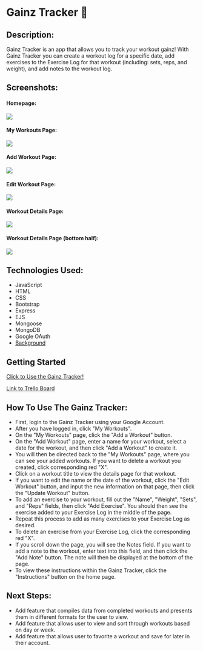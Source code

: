 # Gainz Tracker 💪

## Description:

Gainz Tracker is an app that allows you to track your workout gainz! With Gainz Tracker you can create a workout log for a specific date, add exercises to the Exercise Log for that workout (including: sets, reps, and weight), and add notes to the workout log.

## Screenshots:
#### Homepage:
<img src="https://i.imgur.com/CPzspVQ.png">

#### My Workouts Page:
<img src="https://i.imgur.com/h1P9Io1.png">

#### Add Workout Page:
<img src="https://i.imgur.com/kDOBP3r.png">

#### Edit Workout Page:
<img src="https://i.imgur.com/ijakFCE.png">

#### Workout Details Page:
<img src="https://i.imgur.com/atZSsja.png">

#### Workout Details Page (bottom half):
<img src="https://i.imgur.com/2H3g5Qc.png">



## Technologies Used:

- JavaScript
- HTML
- CSS
- Bootstrap
- Express
- EJS
- Mongoose
- MongoDB
- Google OAuth
- [Background](https://codepen.io/P1N2O/pen/pyBNzX)

## Getting Started

[Click to Use the Gainz Tracker!](https://gainztracker.fly.dev/)

[Link to Trello Board](https://trello.com/b/SE8aNwY9/project-2)

## How To Use The Gainz Tracker:
- First, login to the Gainz Tracker using your Google Account.
- After you have logged in, click "My Workouts".
- On the "My Workouts" page, click the "Add a Workout" button.
- On the "Add Workout" page, enter a name for your workout, select a date for the workout, and then click "Add a Workout" to create it.
- You will then be directed back to the "My Workouts" page, where you can see your added workouts. If you want to delete a workout you created, click corresponding red "X".
- Click on a workout title to view the details page for that workout.
- If you want to edit the name or the date of the workout, click the "Edit Workout" button, and input the new information on that page, then click the "Update Workout" button.
- To add an exercise to your workout, fill out the "Name", "Weight", "Sets", and "Reps" fields, then click "Add Exercise". You should then see the exercise added to your Exercise Log in the middle of the page.
- Repeat this process to add as many exercises to your Exercise Log as desired.
- To delete an exercise from your Exercise Log, click the corresponding red "X".
- If you scroll down the page, you will see the Notes field. If you want to add a note to the workout, enter text into this field, and then click the "Add Note" button. The note will then be displayed at the bottom of the page.
- To view these instructions within the Gainz Tracker, click the "Instructions" button on the home page.

## Next Steps:

- Add feature that compiles data from completed workouts and presents them in different formats for the user to view.
- Add feature that allows user to view and sort through workouts based on day or week.
- Add feature that allows user to favorite a workout and save for later in their account.
